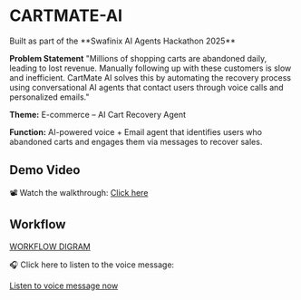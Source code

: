 <!DOCTYPE html>
<html>
<head>
  <title>CARTMATE - AI Cart Recovery Agent</title>
</head>
<body>
  <h1>CARTMATE-AI</h1>
  Built as part of the **Swafinix AI Agents Hackathon 2025**
  
  **Problem Statement**
"Millions of shopping carts are abandoned daily, leading to lost revenue. Manually following up with these customers is slow and inefficient.
CartMate AI solves this by automating the recovery process using conversational AI agents that contact users through voice calls and personalized emails."

  <p><strong>Theme:</strong> E-commerce – AI Cart Recovery Agent</p>
  <p><strong>Function:</strong> AI-powered voice + Email agent that identifies users who abandoned carts and engages them via messages to recover sales.</p>

  <h2>Demo Video</h2>
  <p>📽️ Watch the walkthrough: <a href="loom.com/share/329b11aa699f4fb7b21ca32e4afec325" target="_blank">Click here</a></p>

  <h2>Workflow</h2>
  <p><a href="https://excalidraw.com/#json=tDE4jlrChteeiEfN-Ovx8,0nHmpf1CskVJb7x71qhwkA" target="_blank">WORKFLOW DIGRAM</a></p>
  <p>🎧 Click here to listen to the voice message:</p>
<p><a href="https://drive.google.com/file/d/1a0lzIawdUaeZNRnwjcZWT18_z_iNiNL2/view?usp=sharing" target="_blank">Listen to voice message now</a></p>

</body>
</html>
